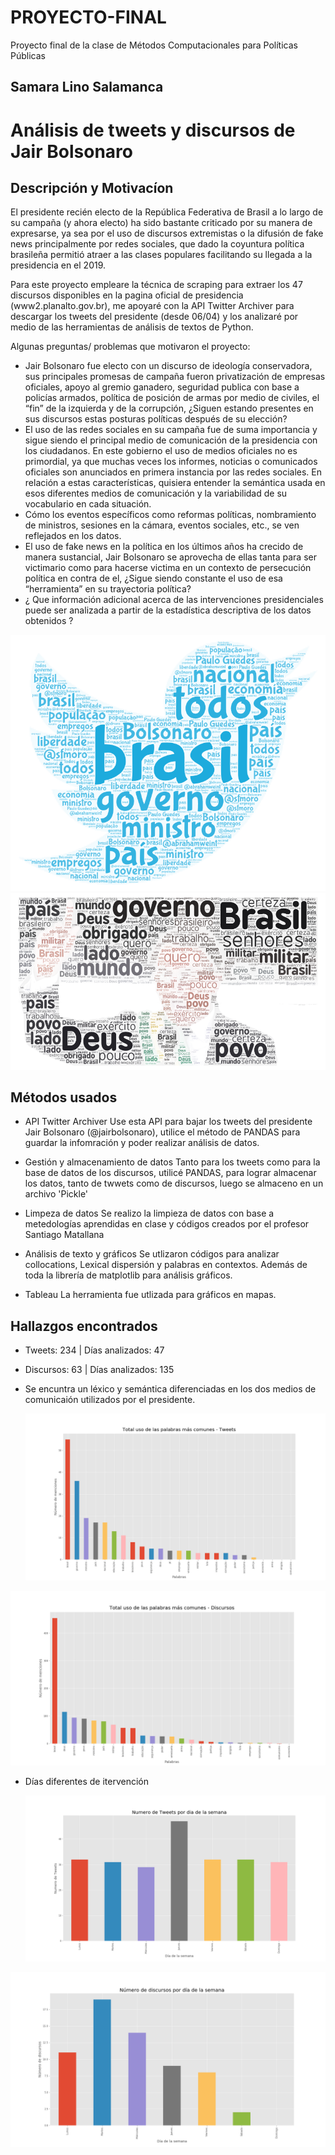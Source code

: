 # PROYECTO-FINAL
Proyecto final de la clase de Métodos Computacionales para Políticas Públicas

## Samara Lino Salamanca

# Análisis de tweets y discursos de Jair Bolsonaro




## Descripción y Motivacíon

El presidente recién electo de la República Federativa de Brasil a lo largo de su campaña (y ahora electo) ha sido bastante criticado por su manera de expresarse,  ya sea por el uso de discursos extremistas o la difusión de fake news principalmente por redes sociales, que dado la coyuntura política brasileña permitió atraer a las clases populares facilitando su llegada a la presidencia en el 2019. 

Para este proyecto empleare la técnica de scraping para extraer los 47 discursos disponibles en la pagina oficial de presidencia (www2.planalto.gov.br), me apoyaré con la API Twitter Archiver para descargar los tweets del presidente (desde 06/04) y los analizaré por medio de las herramientas de análisis de textos de Python. 

Algunas preguntas/ problemas que motivaron el proyecto:

- Jair Bolsonaro fue electo con un discurso de ideología conservadora, sus principales promesas de campaña fueron  privatización de empresas oficiales, apoyo al gremio ganadero, seguridad publica con base a policías armados, política de posición de armas por medio de civiles, el “fin” de la izquierda y de la corrupción, ¿Siguen estando presentes en sus discursos estas posturas políticas después de su elección? 
- El uso de las redes sociales en su campaña fue de suma importancia y sigue siendo el principal medio de comunicación de la presidencia con los ciudadanos. En este gobierno el uso de medios oficiales no es primordial, ya que muchas veces los informes, noticias o comunicados oficiales son anunciados en primera instancia por las redes sociales. En relación a estas características, quisiera entender la semántica usada en esos diferentes medios de comunicación y la variabilidad de su vocabulario en cada situación. 
- Cómo los eventos específicos como reformas políticas, nombramiento de ministros, sesiones en la cámara, eventos sociales, etc., se ven reflejados en los datos.
- El uso de fake news en la política en los últimos años ha crecido de manera sustancial, Jair Bolsonaro se aprovecha de ellas tanta para ser victimario como para hacerse victima en un contexto de persecución política en contra de el, ¿Sigue siendo constante el uso de esa “herramienta” en su trayectoria política? 
- ¿ Que información adicional acerca de las intervenciones presidenciales puede ser analizada a partir de la estadística descriptiva de los datos obtenidos ?


 <img src="Tweets Bolsonaro.png">



  <img src="Word Cloud Discursos.png">
  


## Métodos usados
- API Twitter Archiver
Use esta API para bajar los tweets del presidente Jair Bolsonaro (@jairbolsonaro), utilice el método de PANDAS para guardar la infomración y poder realizar análisis de datos.

- Gestión y almacenamiento de datos
Tanto para los tweets como para la base de datos de los discursos, utilicé PANDAS, para lograr almacenar los datos, tanto de twwets como de discursos, luego se almaceno en un archivo 'Pickle'
- Limpeza de datos
Se realizo la limpieza de datos con base a metedologías aprendidas en clase y códigos creados por el profesor Santiago Matallana

- Análisis de texto y gráficos
Se utlizaron códigos para analizar collocations, Lexical dispersión y palabras en contextos. Además de toda la librería de matplotlib para análisis gráficos.

- Tableau
La herramienta fue utlizada para gráficos en mapas.

## Hallazgos encontrados

- Tweets: 234 | Días analizados: 47
- Discursos: 63 | Días analizados: 135

- Se encuntra un léxico y semántica diferenciadas en los dos medios de comunicaión utilizados por el presidente.

  <img src="topics_total.png">


<img src="topics_total_dis.png">


- Días diferentes de itervención   

  <img src="bar_weekday.png">
  
  
 <img src="bar_weekday_discursos.png">
